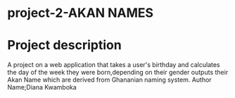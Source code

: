 # project-2-AKAN NAMES
# Project description
A project on a web application that takes a user's birthday and calculates the day of the week they were born,depending on their gender outputs their Akan Name which are derived from Ghananian naming system.
Author Name;Diana Kwamboka


